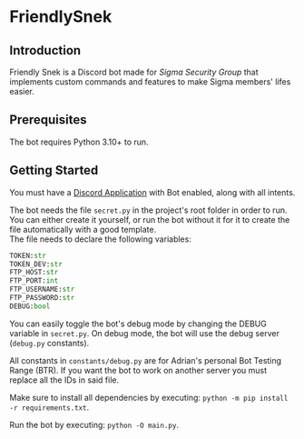 # FriendlySnek

## Introduction

Friendly Snek is a Discord bot made for *Sigma Security Group* that implements custom commands and features to make Sigma members' lifes easier.

## Prerequisites

The bot requires Python 3.10+ to run.

## Getting Started

You must have a [Discord Application](https://discord.com/developers/applications) with Bot enabled, along with all intents.

The bot needs the file `secret.py` in the project's root folder in order to run. You can either create it yourself, or run the bot without it for it to create the file automatically with a good template. \
The file needs to declare the following variables:

```py
TOKEN:str
TOKEN_DEV:str
FTP_HOST:str
FTP_PORT:int
FTP_USERNAME:str
FTP_PASSWORD:str
DEBUG:bool
```

You can easily toggle the bot's debug mode by changing the DEBUG variable in `secret.py`. On debug mode, the bot will use the debug server (`debug.py` constants).

All constants in `constants/debug.py` are for Adrian's personal Bot Testing Range (BTR). If you want the bot to work on another server you must replace all the IDs in said file.

Make sure to install all dependencies by executing: `python -m pip install -r requirements.txt`.

Run the bot by executing: `python -O main.py`.
